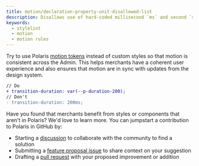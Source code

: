 ```yaml
---
title: motion/declaration-property-unit-disallowed-list
description: Disallows use of hard-coded millisecond `ms` and second `s` values on transition and animation properties
keywords:
  - stylelint
  - motion
  - motion rules
---
```


Try to use Polaris [motion tokens](https://polaris.shopify.com/tokens/motion) instead of custom styles so that motion is consistent across the Admin. This helps merchants have a coherent user experience and also ensures that motion are in sync with updates from the design system.

```diff
// Do
+ transition-duration: var(--p-duration-200);
// Don't
- transition-duration: 200ms;
```

Have you found that merchants benefit from styles or components that aren't in Polaris? We'd love to learn more. You can jumpstart a contribution to Polaris in GitHub by:

- Starting a [discussion](https://github.com/Shopify/polaris/discussions/6750) to collaborate with the community to find a solution
- Submitting a [feature proposal issue](https://github.com/Shopify/polaris/issues/new?assignees=&labels=Feature+request&template=FEATURE_REQUEST.md) to share context on your suggestion
- Drafting a [pull request](https://github.com/Shopify/polaris/pulls) with your proposed improvement or addition
